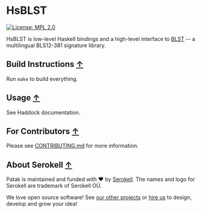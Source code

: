 <!--
   - SPDX-FileCopyrightText: 2019-2021 Serokell <https://serokell.io>
   -
   - SPDX-License-Identifier: MPL-2.0
   -->
# HsBLST

[![License: MPL 2.0](https://img.shields.io/badge/License-MPL%202.0-brightgreen.svg)](https://opensource.org/licenses/MPL-2.0)

HsBLST is low-level Haskell bindings and a high-level interface to [BLST](https://github.com/supranational/blst) -- a multilingual BLS12-381 signature library.

## Build Instructions [↑](#-patak)

Run `make` to build everything.

## Usage [↑](#-patak)

See Haddock documentation.

## For Contributors [↑](#-patak)

Please see [CONTRIBUTING.md](CONTRIBUTING.md) for more information.

## About Serokell [↑](#-patak)

Patak is maintained and funded with ❤️ by [Serokell](https://serokell.io/).
The names and logo for Serokell are trademark of Serokell OÜ.

We love open source software! See [our other projects](https://serokell.io/community?utm_source=github) or [hire us](https://serokell.io/hire-us?utm_source=github) to design, develop and grow your idea!
